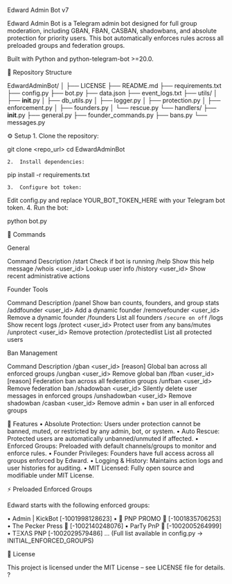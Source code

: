 Edward Admin Bot v7

Edward Admin Bot is a Telegram admin bot designed for full group moderation, including GBAN, FBAN, CASBAN, shadowbans, and absolute protection for priority users. This bot automatically enforces rules across all preloaded groups and federation groups.

Built with Python and python-telegram-bot >=20.0.

📂 Repository Structure

EdwardAdminBot/
│
├── LICENSE
├── README.md
├── requirements.txt
├── config.py
├── bot.py
├── data.json
├── event_logs.txt
├── utils/
│   ├── __init__.py
│   ├── db_utils.py
│   ├── logger.py
│   ├── protection.py
│   ├── enforcement.py
│   ├── founders.py
│   └── rescue.py
└── handlers/
    ├── __init__.py
    ├── general.py
    ├── founder_commands.py
    ├── bans.py
    └── messages.py




⚙️ Setup
	1.	Clone the repository:

git clone <repo_url>
cd EdwardAdminBot


	2.	Install dependencies:

pip install -r requirements.txt


	3.	Configure bot token:
Edit config.py and replace YOUR_BOT_TOKEN_HERE with your Telegram bot token.
	4.	Run the bot:

python bot.py





🤖 Commands

General

Command	Description
/start	Check if bot is running
/help	Show this help message
/whois <user_id>	Lookup user info
/history <user_id>	Show recent administrative actions

Founder Tools

Command	Description
/panel	Show ban counts, founders, and group stats
/addfounder <user_id>	Add a dynamic founder
/removefounder <user_id>	Remove a dynamic founder
/founders	List all founders
`/secure on	off`
/logs	Show recent logs
/protect <user_id>	Protect user from any bans/mutes
/unprotect <user_id>	Remove protection
/protectedlist	List all protected users

Ban Management

Command	Description
/gban <user_id> [reason]	Global ban across all enforced groups
/ungban <user_id>	Remove global ban
/fban <user_id> [reason]	Federation ban across all federation groups
/unfban <user_id>	Remove federation ban
/shadowban <user_id>	Silently delete user messages in enforced groups
/unshadowban <user_id>	Remove shadowban
/casban <user_id>	Remove admin + ban user in all enforced groups




🔐 Features
	•	Absolute Protection: Users under protection cannot be banned, muted, or restricted by any admin, bot, or system.
	•	Auto Rescue: Protected users are automatically unbanned/unmuted if affected.
	•	Enforced Groups: Preloaded with default channels/groups to monitor and enforce rules.
	•	Founder Privileges: Founders have full access across all groups enforced by Edward.
	•	Logging & History: Maintains action logs and user histories for auditing.
	•	MIT Licensed: Fully open source and modifiable under MIT License.



⚡ Preloaded Enforced Groups

Edward starts with the following enforced groups:

• Admin | KickBot [-1001998128623]
• 🪩 PNP PЯOMO 🪩 [-1001835706253]
• The Pecker Press 🥳 [-1002140248076]
• ParTy PnP 🥳 [-1002005264999]
• TΞXΛS PNP [-1002029579486]
...
(Full list available in config.py -> INITIAL_ENFORCED_GROUPS)




📝 License

This project is licensed under the MIT License – see LICENSE file for details.
?
